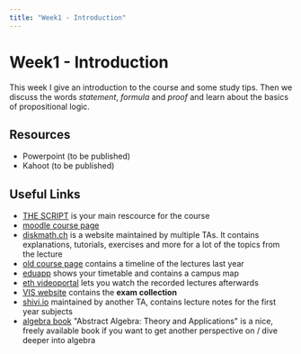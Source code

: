```yaml
---
title: "Week1 - Introduction"
---
```


# Week1 - Introduction

This week I give an introduction to the course and some study tips. Then we discuss the words *statement*, *formula* and *proof* and learn about the basics of propositional logic.

## Resources

+ Powerpoint (to be published)
+ Kahoot (to be published)

## Useful Links

+ [THE SCRIPT](https://crypto.ethz.ch/teaching/DM24/ln/DM24_LN_tablet.pdf) is your main rescource for the course
+ [moodle course page](https://moodle-app2.let.ethz.ch/course/view.php?id=26135) 
+ [diskmath.ch](https://discmath.ch/) is a website maintained by multiple TAs. It contains explanations, tutorials, exercises and more for a lot of the topics from the lecture
+ [old course page](https://crypto.ethz.ch/teaching/DM24/) contains a timeline of the lectures last year
+ [eduapp](https://eduapp.ethz.ch/) shows your timetable and contains a campus map
+ [eth videoportal](https://video.ethz.ch/) lets you watch the recorded lectures afterwards
+ [VIS website](https://vis.ethz.ch/) contains the **exam collection**
+ [shivi.io](https://cs.shivi.io/) maintained by another TA, contains lecture notes for the first year subjects
+ [algebra book](http://abstract.pugetsound.edu/) "Abstract Algebra: Theory and Applications" is a nice, freely available book if you want to get another perspective on / dive deeper into algebra
